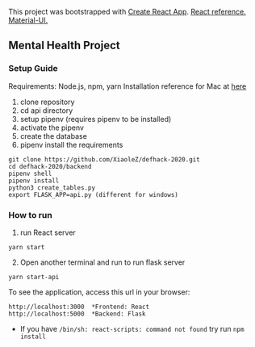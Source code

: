 This project was bootstrapped with [Create React App](https://github.com/facebook/create-react-app).
[React reference.](https://github.com/XiaoleZ/defhack-2020/wiki/React-reference)
[Material-UI.](https://medium.com/codingthesmartway-com-blog/getting-started-with-material-ui-for-react-material-design-for-react-364b2688b555)
## Mental Health Project

### Setup Guide
Requirements: Node.js, npm, yarn
Installation reference for Mac at [here](https://medium.com/@itsromiljain/the-best-way-to-install-node-js-npm-and-yarn-on-mac-osx-4d8a8544987a)

1. clone repository
2. cd api directory 
3. setup pipenv (requires pipenv to be installed)
4. activate the pipenv
5. create the database
6. pipenv install the requirements

```
git clone https://github.com/XiaoleZ/defhack-2020.git
cd defhack-2020/backend
pipenv shell
pipenv install
python3 create_tables.py
export FLASK_APP=api.py (different for windows)
```

### How to run
1. run React server
```
yarn start
```
2. Open another terminal and run to run flask server
```
yarn start-api
```
To see the application, access this url in your browser:
```
http://localhost:3000  *Frontend: React
http://localhost:5000  *Backend: Flask
```

* If you have `/bin/sh: react-scripts: command not found` try run `npm install`


